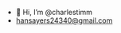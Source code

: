 - 👋 Hi, I’m @charlestimm
- hansayers24340@gmail.com

<!---
charlestimm/charlestimm is a ✨ special ✨ repository because its `README.md` (this file) appears on your GitHub profile.
You can click the Preview link to take a look at your changes.
--->
